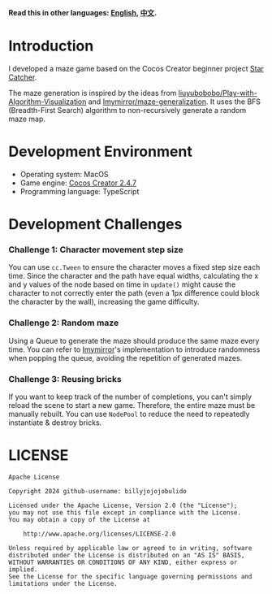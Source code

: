 **Read this in other languages: [English](README.md), [中文](README_zh.md).**

# Introduction

I developed a maze game based on the Cocos Creator beginner project [Star Catcher](https://github.com/cocos-creator/cocos-tutorial-first-game).

The maze generation is inspired by the ideas from [liuyubobobo/Play-with-Algorithm-Visualization](https://github.com/liuyubobobo/Play-with-Algorithm-Visualization/tree/master/06-Maze-Generalization) and [Imymirror/maze-generalization](https://github.com/Imymirror/maze-generalization). It uses the BFS (Breadth-First Search) algorithm to non-recursively generate a random maze map.

# Development Environment

- Operating system: MacOS
- Game engine: [Cocos Creator 2.4.7](https://www.cocos.com/creator)
- Programming language: TypeScript

# Development Challenges

### Challenge 1: Character movement step size

You can use `cc.Tween` to ensure the character moves a fixed step size each time. Since the character and the path have equal widths, calculating the x and y values of the node based on time in `update()` might cause the character to not correctly enter the path (even a 1px difference could block the character by the wall), increasing the game difficulty.

### Challenge 2: Random maze

Using a Queue to generate the maze should produce the same maze every time. You can refer to [Imymirror](https://github.com/Imymirror/maze-generalization)'s implementation to introduce randomness when popping the queue, avoiding the repetition of generated mazes.

### Challenge 3: Reusing bricks

If you want to keep track of the number of completions, you can't simply reload the scene to start a new game. Therefore, the entire maze must be manually rebuilt. You can use `NodePool` to reduce the need to repeatedly instantiate & destroy bricks.

# LICENSE

```
Apache License

Copyright 2024 github-username: billyjojojobulido

Licensed under the Apache License, Version 2.0 (the "License");
you may not use this file except in compliance with the License.
You may obtain a copy of the License at

    http://www.apache.org/licenses/LICENSE-2.0

Unless required by applicable law or agreed to in writing, software
distributed under the License is distributed on an "AS IS" BASIS,
WITHOUT WARRANTIES OR CONDITIONS OF ANY KIND, either express or implied.
See the License for the specific language governing permissions and
limitations under the License.
```
